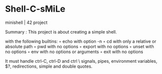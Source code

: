 # Shell-C-sMiLe
minishell | 42 project

Summary :
This project is about creating a simple shell.

with the following builtins:
◦ echo with option -n
◦ cd with only a relative or absolute path
◦ pwd with no options
◦ export with no options
◦ unset with no options
◦ env with no options or arguments
◦ exit with no options

It must handle ctrl-C, ctrl-D and ctrl \ signals, pipes, environment variables, $?, redirections, simple and double quotes.